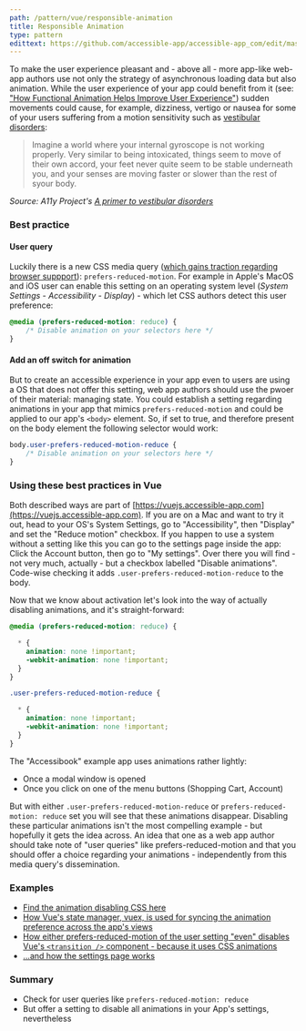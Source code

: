 ```yaml
---
path: /pattern/vue/responsible-animation
title: Responsible Animation
type: pattern
edittext: https://github.com/accessible-app/accessible-app_com/edit/master/content/patterns/vue/animation.md
---
```


To make the user experience pleasant and - above all - more app-like web-app authors use not only the strategy of asynchronous loading data but also animation. While the user experience of your app could benefit from it (see: ["How Functional Animation Helps Improve User Experience"](https://www.everyinteraction.com/articles/functional-animation-helps-improve-user-experience/)) sudden movements could cause, for example, dizziness, vertigo or nausea for some of your users suffering from a motion sensitivity such as [vestibular disorders](https://vestibular.org/understanding-vestibular-disorder):

> Imagine a world where your internal gyroscope is not working properly. Very similar to being intoxicated, things seem to move of their own accord, your feet never quite seem to be stable underneath you, and your senses are moving faster or slower than the rest of syour body.

*Source: A11y Project's [A primer to vestibular disorders](https://a11yproject.com/posts/understanding-vestibular-disorders/)*

### Best practice
#### User query

Luckily there is a new CSS media query ([which gains traction regarding browser suppport](https://caniuse.com/#search=prefers-reduced-motion)): `prefers-reduced-motion`. For example in Apple's MacOS and iOS user can enable this setting on an operating system level (*System Settings - Accessibility - Display*) - which let CSS authors detect this user preference:

```CSS
@media (prefers-reduced-motion: reduce) {
    /* Disable animation on your selectors here */
}
```
#### Add an off switch for animation

But to create an accessible experience in your app even to users are using a OS that does not offer this setting, web app authors should use the pwoer of their material: managing state. You could establish a setting regarding animations in your app that mimics `prefers-reduced-motion` and could be applied to our app's `<body>` element. So, if set to true, and therefore present on the body element the following selector would work:

```CSS
body.user-prefers-reduced-motion-reduce {
    /* Disable animation on your selectors here */
}
```

### Using these best practices in Vue

Both described ways are part of [https://vuejs.accessible-app.com](https://vuejs.accessible-app.com). If you are on a Mac and want to try it out, head to your OS's System Settings, go to "Accessibility", then "Display" and set the "Reduce motion" checkbox. If you happen to use a system without a setting like this you can go to the settings page inside the app: Click the Account button, then go to "My settings". Over there you will find - not very much, actually - but a checkbox labelled "Disable animations". Code-wise checking it adds `.user-prefers-reduced-motion-reduce` to the body.

Now that we know about activation let's look into the way of actually disabling animations, and it's straight-forward:

```CSS
@media (prefers-reduced-motion: reduce) {

  * {
    animation: none !important;
    -webkit-animation: none !important;
  }
}

.user-prefers-reduced-motion-reduce {

  * {
    animation: none !important;
    -webkit-animation: none !important;
  }
}
```

The "Accessibook" example app uses animations rather lightly:

- Once a modal window is opened
- Once you click on one of the menu buttons (Shopping Cart, Account)

But with either `.user-prefers-reduced-motion-reduce` or `prefers-reduced-motion: reduce` set you will see that these animations disappear. Disabling these particular animations isn't the most compelling example - but hopefully it gets the idea across. An idea that one as a web app author should take note of "user queries" like prefers-reduced-motion and that you should offer a choice regarding your animations - independently from this media query's dissemination.

### Examples
- [Find the animation disabling CSS here](https://github.com/accessible-app/vuejs/blob/master/src/scss/utils/_a11y.scss)
- [How Vue's state manager, vuex, is used for syncing the animation preference across the app's views](https://github.com/accessible-app/vuejs/blob/master/src/store.js#L16)
- [How either prefers-reduced-motion of the user setting "even" disables Vue's `<transition />` component - because it uses CSS animations](https://github.com/accessible-app/vuejs/blob/master/src/components/ShoppingCartMenu.vue#L4)
- [...and how the settings page works](https://github.com/accessible-app/vuejs/blob/master/src/views/Settings.vue)

### Summary
- Check for user queries like `prefers-reduced-motion: reduce`
- But offer a setting to disable all animations in your App's settings, nevertheless

